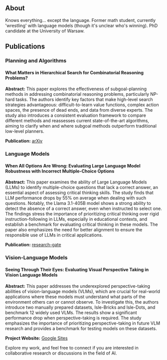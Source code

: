## About
Knows everything... except the language. Former math student, currently 'wrestling' with language models (though it's unclear who's winning). PhD candidate at the University of Warsaw.

## Publications

### Planning and Algorithms
#### What Matters in Hierarchical Search for Combinatorial Reasoning Problems?
**Abstract:** This paper explores the effectiveness of subgoal-planning methods in addressing combinatorial reasoning problems, particularly NP-hard tasks. The authors identify key factors that make high-level search strategies advantageous: difficult-to-learn value functions, complex action spaces, the presence of dead ends, and data from diverse experts. The study also introduces a consistent evaluation framework to compare different methods and reassesses current state-of-the-art algorithms, aiming to clarify when and where subgoal methods outperform traditional low-level planners.

**Publication:** [arXiv](https://arxiv.org/abs/2406.03361)

### Language Models
#### When All Options Are Wrong: Evaluating Large Language Model Robustness with Incorrect Multiple-Choice Options
**Abstract:** This paper examines the ability of Large Language Models (LLMs) to identify multiple-choice questions that lack a correct answer, an essential aspect of assessing critical thinking skills. The study finds that LLM performance drops by 55% on average when dealing with such questions. Notably, the Llama 3.1-405B model shows a strong ability to detect the absence of a correct answer, even when instructed to select one. The findings stress the importance of prioritizing critical thinking over rigid instruction-following in LLMs, especially in educational contexts, and establish a benchmark for evaluating critical thinking in these models. The paper also emphasizes the need for better alignment to ensure the responsible use of LLMs in critical applications. 


**Publication:** [research-gate](https://www.researchgate.net/publication/383497377_When_All_Options_Are_Wrong_Evaluating_Large_Language_Model_Robustness_with_Incorrect_Multiple-Choice_Options)

### Vision-Language Models
#### Seeing Through Their Eyes: Evaluating Visual Perspective Taking in Vision Language Models
**Abstract:** This paper addresses the underexplored perspective-taking abilities of vision-language models (VLMs), which are crucial for real-world applications where these models must understand what parts of the environment others can or cannot observe. To investigate this, the authors introduce two manually prepared datasets, Isle-Bricks and Isle-Dots, and benchmark 12 widely used VLMs. The results show a significant performance drop when perspective-taking is required. The study emphasizes the importance of prioritizing perspective-taking in future VLM research and provides a benchmark for testing models on these datasets. 

**Project Website:** [Google Sites](https://sites.google.com/view/perspective-taking/strona-g%C5%82%C3%B3wna)


Explore my work, and feel free to connect if you are interested in collaborative research or discussions in the field of AI.
